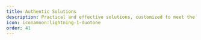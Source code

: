 ```yaml
---
title: Authentic Solutions
description: Practical and effective solutions, customized to meet the specific requirements of each individual business, are what I specialize in. Keeping it authentic is my top priority.
icon: iconamoon:lightning-1-duotone
order: 41
---
```

